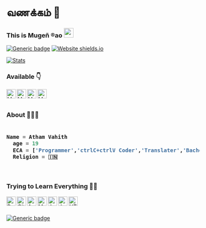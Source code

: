 # வணக்கம் 🙏
### This is Mugeñ ®ao <img src="https://media.giphy.com/media/hvRJCLFzcasrR4ia7z/giphy.gif" width="25px">

[![Generic badge](https://img.shields.io/badge/REACHME-@-<COLOR>.svg)](https://github.com/theRawrrr) [![Website shields.io](https://img.shields.io/website-up-down-green-red/http/shields.io.svg)](https://visi.tk/therawrrr)

[![Stats](https://github-readme-stats.vercel.app/api?username=theRawrrr&hide=prs&count_private=true&show_icons=true&theme=algolia)](https://github.com/anuraghazra/github-readme-stats)

### Available 👇
<p>
  <a href="https://www.linkedin.com/in/atham-vahith-b4b853210/">
    <img align="left" alt="Mugeñ ®ao LinkedIN" width="24px" src="https://cdn.jsdelivr.net/npm/simple-icons@v3/icons/linkedin.svg" />
  </a>
  <a href="https://twitter.com/thm76893472">
    <img align="left" alt="Mugeñ ®ao Twitter" width="24px" src="https://cdn.jsdelivr.net/npm/simple-icons@3.2.0/icons/twitter.svg" />
  </a>
  <a href="https://visi.tk/therawrrr">
    <img align="left" alt="Mugeñ ®ao Portfolio" width="24px" src="https://cdn.jsdelivr.net/npm/simple-icons@3.2.0/icons/vercel.svg" />
  </a>
  <a href="https://telegram.dog/theRawrrr">
    <img align="left" alt="Mugeñ ®ao Telegram" width="24px" src="https://cdn.jsdelivr.net/npm/simple-icons@3.2.0/icons/telegram.svg" />
  </a>
  
</p>
</br>
</br>

### About 🙋🏻‍♂️
<h3>
    
```python
​
Name = Atham Vahith
  age = 19
  ECA = ['Programmer','ctrlC+ctrlV Coder','Translater','Bachelor of Commerce','Noobie','Tech Geek','Custom Roms Tester']
  Religion = 🇮🇳
  
  ​
```
</h3>

### Trying to Learn Everything 👨‍💻 
<img align="left" alt="Python" width="24px" src="https://cdn.jsdelivr.net/npm/simple-icons@3.2.0/icons/python.svg" />
<img align="left" alt="GitHub" width="24px" src="https://cdn.jsdelivr.net/npm/simple-icons@3.2.0/icons/github.svg" />
<img align="left" alt="Android" width="24px" src="https://cdn.jsdelivr.net/npm/simple-icons@3.2.0/icons/android.svg" />
<img align="left" alt="MongoDB" width="24px" src="https://cdn.jsdelivr.net/npm/simple-icons@3.2.0/icons/mongodb.svg" />
<img align="left" alt="JavaScript" width="24px" src="https://cdn.jsdelivr.net/npm/simple-icons@3.2.0/icons/javascript.svg" />
<img align="left" alt="Java" width="24px" src="https://cdn.jsdelivr.net/npm/simple-icons@3.2.0/icons/java.svg" />
<img align="left" alt="HTML" width="24px" src="https://cdn.jsdelivr.net/npm/simple-icons@3.2.0/icons/html5.svg" />
</br>
</br>

[![Generic badge](https://img.shields.io/badge/AskMugen-@-<COLOR>.svg)](https://t.me/theRrrobot)

